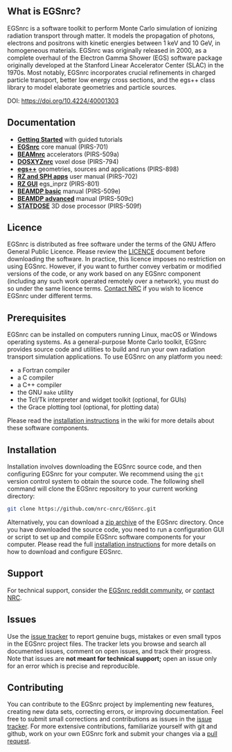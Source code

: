 ## What is EGSnrc?

EGSnrc is a software toolkit to perform Monte Carlo simulation of ionizing
radiation transport through matter. It models the propagation of photons,
electrons and positrons with kinetic energies between 1 keV and 10 GeV, in
homogeneous materials. EGSnrc was originally released in 2000, as a complete
overhaul of the Electron Gamma Shower (EGS) software package originally
developed at the Stanford Linear Accelerator Center (SLAC) in the 1970s. Most
notably, EGSnrc incorporates crucial refinements in charged particle transport,
better low energy cross sections, and the egs++ class library to model
elaborate geometries and particle sources.

DOI:  https://doi.org/10.4224/40001303


## Documentation

- [**Getting Started**](https://nrc-cnrc.github.io/EGSnrc/doc/getting-started.pdf) with guided tutorials
- [**EGSnrc**](https://nrc-cnrc.github.io/EGSnrc/doc/pirs701-egsnrc.pdf) core manual (PIRS-701)
- [**BEAMnrc**](https://nrc-cnrc.github.io/EGSnrc/doc/pirs509a-beamnrc.pdf) accelerators (PIRS-509a)
- [**DOSXYZnrc**](https://nrc-cnrc.github.io/EGSnrc/doc/pirs794-dosxyznrc.pdf) voxel dose (PIRS-794)
- [**egs++**](https://nrc-cnrc.github.io/EGSnrc/doc/pirs898/index.html) geometries, sources and applications (PIRS-898)
- [**RZ and SPH apps**](https://nrc-cnrc.github.io/EGSnrc/doc/pirs702-egsnrc-codes.pdf) user manual (PIRS-702)
- [**RZ GUI**](https://nrc-cnrc.github.io/EGSnrc/doc/pirs801-egsinprz.pdf) egs_inprz (PIRS-801)
- [**BEAMDP basic**](https://nrc-cnrc.github.io/EGSnrc/doc/pirs509e-beamdp-utility.pdf) manual (PIRS-509e)
- [**BEAMDP advanced**](https://nrc-cnrc.github.io/EGSnrc/doc/pirs509c-beamdp.pdf) manual (PIRS-509c)
- [**STATDOSE**](https://nrc-cnrc.github.io/EGSnrc/doc/pirs509f-statdose.pdf) 3D dose processor (PIRS-509f)


## Licence

EGSnrc is distributed as free software under the terms of the GNU Affero
General Public Licence. Please review the
[LICENCE](https://github.com/nrc-cnrc/EGSnrc/blob/master/LICENCE.md) document
before downloading the software. In practice, this licence imposes no
restriction on using EGSnrc. However, if you want to further convey
verbatim or modified versions of the code, or any work based on any
EGSnrc component (including any such work operated remotely over a
network), you must do so under the same licence terms.
[Contact NRC](https://nrc.canada.ca/en/research-development/products-services/software-applications/egsnrc-software-tool-model-radiation-transport)
if you wish to licence EGSnrc under different terms.


## Prerequisites

EGSnrc can be installed on computers running Linux, macOS or Windows
operating systems. As a general-purpose Monte Carlo toolkit, EGSnrc
provides source code and utilities to build and run your own
radiation transport simulation applications. To use EGSnrc
on any platform you need:

- a Fortran compiler
- a C compiler
- a C++ compiler
- the GNU `make` utility
- the Tcl/Tk interpreter and widget toolkit (optional, for GUIs)
- the Grace plotting tool (optional, for plotting data)

Please read the
[installation instructions](https://github.com/nrc-cnrc/EGSnrc/wiki/Installation-overview) in the
wiki for more details about these software components.


## Installation

Installation involves downloading the EGSnrc source code, and then configuring
EGSnrc for your computer. We recommend using the `git` version control
system to obtain the source code. The following shell command will clone the
EGSnrc repository to your current working directory:

```bash
git clone https://github.com/nrc-cnrc/EGSnrc.git
```

Alternatively, you can download a
[zip archive](https://github.com/nrc-cnrc/EGSnrc/archive/master.zip) of the EGSnrc
directory. Once you have downloaded the source code, you need to run a
configuration GUI or script to set up and compile EGSnrc software components
for your computer. Please read the full
[installation instructions](https://github.com/nrc-cnrc/EGSnrc/wiki/Installation-overview)
for more details on how to download and configure EGSnrc.


## Support

For technical support, consider the
[EGSnrc reddit community](https://www.reddit.com/r/EGSnrc), or
[contact NRC](https://nrc.canada.ca/en/research-development/products-services/software-applications/egsnrc-software-tool-model-radiation-transport).


## Issues

Use the [issue tracker](https://github.com/nrc-cnrc/EGSnrc/issues) to report
genuine bugs, mistakes or even small typos in the EGSnrc project files. The
tracker lets you browse and search all documented issues, comment on open
issues, and track their progress. Note that issues are **not meant for
technical support;** open an issue only for an error which is precise and
reproducible.


## Contributing

You can contribute to the EGSnrc project by implementing new features,
creating new data sets, correcting errors, or improving documentation.
Feel free to submit small corrections and contributions as issues in the
[issue tracker](https://github.com/nrc-cnrc/EGSnrc/issues). For more
extensive contributions, familiarize yourself with git and github,
work on your own EGSnrc fork and submit your changes via a
[pull request](https://github.com/nrc-cnrc/EGSnrc/pulls).
